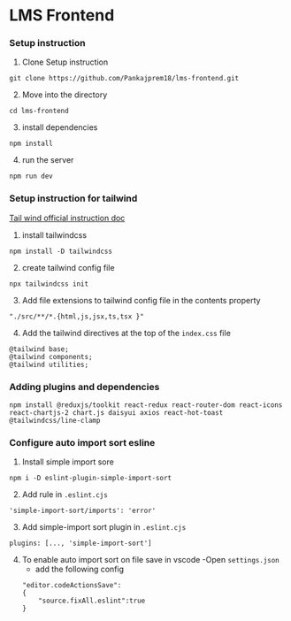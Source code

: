# LMS Frontend

### Setup instruction

1. Clone Setup instruction
```
git clone https://github.com/Pankajprem18/lms-frontend.git
```
2. Move into the directory

```
cd lms-frontend
```
3. install dependencies
```
npm install
```

4. run the server
```
npm run dev
```


### Setup instruction for tailwind

[Tail wind official instruction doc](https://tailwindcss.com/docs/installation)

1. install tailwindcss 
```
npm install -D tailwindcss
```

2. create tailwind config file 
```
npx tailwindcss init
```

3. Add file extensions to tailwind config file in the contents property

```
"./src/**/*.{html,js,jsx,ts,tsx }"
```

4. Add the tailwind directives at the top of the `index.css` file
```
@tailwind base;
@tailwind components;
@tailwind utilities;
```

### Adding plugins and dependencies
```
npm install @reduxjs/toolkit react-redux react-router-dom react-icons react-chartjs-2 chart.js daisyui axios react-hot-toast @tailwindcss/line-clamp
```

### Configure auto import sort esline

1. Install simple import sore
```
npm i -D eslint-plugin-simple-import-sort
```

2. Add rule in `.eslint.cjs`
 ```
 'simple-import-sort/imports': 'error'
 ```
 3. Add simple-import sort plugin in `.eslint.cjs`
 ```
 plugins: [..., 'simple-import-sort']
 ```

 4. To enable auto import sort on file save in vscode
    -Open `settings.json`
    - add the following config
    ```
    "editor.codeActionsSave":
    {
        "source.fixAll.eslint":true
    }
    ```